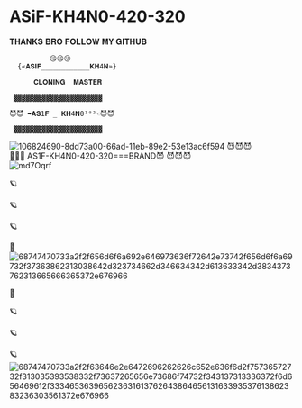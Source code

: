 # ASiF-KH4N0-420-320






𝐓𝐇𝐀𝐍𝐊𝐒 𝐁𝐑𝐎 𝐅𝐎𝐋𝐋𝐎𝐖 𝐌𝐘 𝐆𝐈𝐓𝐇𝐔𝐁


              😘😘😘
      {«𝐀𝐒𝐈𝐅____________𝐊𝐇4𝐍»}

          𝐂𝐋𝐎𝐍𝐈𝐍𝐆  𝐌𝐀𝐒𝐓𝐄𝐑

     ▓▓▓▓▓▓▓▓▓▓▓▓▓▓▓▓▓▓▓▓▓▓

    😈😈 ➥𝐀𝐒1𝐅 _ 𝐊𝐇4𝐍0¹⁰²☜😈😈

     ▓▓▓▓▓▓▓▓▓▓▓▓▓▓▓▓▓▓▓▓▓▓


![106824690-8dd73a00-66ad-11eb-89e2-53e13ac6f594](https://user-images.githubusercontent.com/104133480/192360561-9d86ea31-c36f-4ba0-a8df-3fafe67464eb.gif)
    😈😈😈      
    💉💉💉   AS1F-KH4N0-420-320===BRAND😈
    😈😈😈       
![md7Oqrf](https://user-images.githubusercontent.com/104133480/192360756-2582d710-348b-4230-b4de-86ab175974c0.gif)










🪐


🪐


🪐


🚦![68747470733a2f2f656d6f6a692e646973636f72642e73742f656d6f6a69732f37363862313038642d323734662d346634342d613633342d3834373762313665666365372e676966](https://user-images.githubusercontent.com/104133480/192364266-283a8a2a-a683-4f2b-ae84-060118cb390a.gif)



🚦


🪐


🪐


🪐
![68747470733a2f2f63646e2e6472696262626c652e636f6d2f75736572732f313035393538332f73637265656e73686f74732f343137313336372f6d656469612f33346536396562363161376264386465613163393537613862383236303561372e676966](https://user-images.githubusercontent.com/104133480/192363686-1dd31b0a-1fef-4899-9bca-6facb0c8cef0.gif)




















































   
